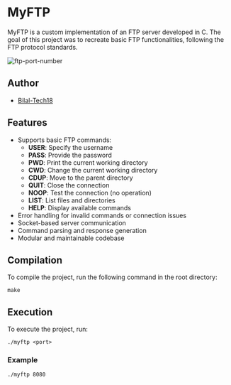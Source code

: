 # MyFTP
MyFTP is a custom implementation of an FTP server developed in C. The goal of this project was to recreate basic FTP functionalities, following the FTP protocol standards.

![ftp-port-number](https://github.com/user-attachments/assets/7c0d2d2c-6e95-4f5a-9bfb-2574b4f3a15f)

## Author

- [Bilal-Tech18](https://github.com/Bilal-Tech18)

## Features

- Supports basic FTP commands:
  - **USER**: Specify the username
  - **PASS**: Provide the password
  - **PWD**: Print the current working directory
  - **CWD**: Change the current working directory
  - **CDUP**: Move to the parent directory
  - **QUIT**: Close the connection
  - **NOOP**: Test the connection (no operation)
  - **LIST**: List files and directories
  - **HELP**: Display available commands
- Error handling for invalid commands or connection issues
- Socket-based server communication
- Command parsing and response generation
- Modular and maintainable codebase

## Compilation

To compile the project, run the following command in the root directory:

```make```

## Execution

To execute the project, run:

```./myftp <port>```

### Example

```./myftp 8080```
